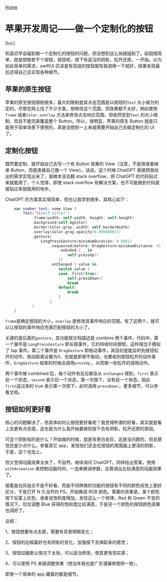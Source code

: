 [Home](https://wecache.com)

# 苹果开发周记——做一个定制化的按钮

[toc]

知道迟早会碰到做一个定制化的按钮的问题，但没想到这么快就碰到了。起因很简单，就是想做若干个按钮，按钮呢，按下有适当的阴影，松开还原，一开始，以为如此简单的需求，swiftUI 应该是有现成的按钮属性我调用一下就好，结果发现最后还得自己去实现各种细节。

## 苹果的原生按钮

苹果的原生按钮限制很多，最大的限制是其点击范围是以按钮的`Text` 大小做为判定的。尽管在网上找了不少方案，想修改这个范围，但效果都不太好，例如使用`frame` 或者`Color.overlay` 方法来修改点击响应范围，但依然受到`Text` 的大小限制，而且不能完美覆盖整个 Button。所以，很明显，苹果的原生 Button 就是只能用于简单场景下使用的，真是没想到一上来就需要开始自己去做定制化的 UI 了。

## 定制化按钮

既然要定制，就开始自己去写一个有 Button 效果的 View（注意，不是用或者继承 Button，而是直接自己撸一个 View）。话说，这个时候 ChatGPT 直接把我给出的需求实现出来了，我根本没去翻 stack overflow，把 ChatGPT 的代码贴过来就能用了，个人觉得，即使 stack overflow 有解决方案，也不可能做到代码直接贴过来就能用的地步。

ChatGPT 的方案其实很简单，但也让我学到很多，其核心如下：

```swift
    var number_text: some View {
        Text("\(self.title)")
            .frame(width: self.width, height: self.height)
            .background(self.bgColor)
            .border(Color.gray, width: self.borderWidth)
            .overlay(Color.gray.opacity(0.00000001))
            .gesture(
                LongPressGesture(minimumDuration: 0.0001)
                    .sequenced(before: DragGesture(minimumDistance: 0)
                        .onEnded { _ in
                            self.pressUp()
                        })
                    .onChanged { value in
                        switch value {
                        case .first(true):
                            self.pressDown()
                            break
                        default:
                            break
                        }
                    }
            )
    }
```

`frame`是确定按钮的大小，`overlay` 是修改其事件响应的范围。有了这两个，就可以让按钮的事件响应完美匹配按钮的大小了。

关键的是后面的`gesture`，其功能按文档描述是 combine 两个事件，代码中，第一个事件是 `LongPressGesture` 即长按事件，它的持续时间很短，这样相当于模拟了 tap 事件。第二个事件是 `DragGesture` 即拖动事件，其目的是能监听到按钮松开的动作，拖动距离设置为0，也就是即使不拖动，也要收到按钮松开的动作事件，`DragGesture` 结束的时候会调用`pressUp` ，从而做一些松开的调用动作。

两个事件被 combined 后，每个动作有反应都会从 `onChanged` 得到，`first` 表示前一个状态，`second` 表示后一个状态，第一次按下，没有前一个状态，因此 `first`送过来的 true 表示第一次按下，此时调用 `pressDown` 。更多细节，可以参看文档。

## 按钮如何更好看

核心的问题解决了，但具体如何让按钮更好看呢？我觉得所谓的好看，其实就是看上去更有点击感，这也是为什么我开始要做到按下去有阴影，松开还原的原因。

可这个阴影指的是什么？开始做的时候，就是背景白变灰，这是没问题的，但总感觉还是少点什么。参看其它 app，发现他们还会在按钮的周围画上更深的阴影，于是，这个也加上。

但又觉得动画效果太快了，不自然，继续询问 ChatGPT，同样给出答案，使用 `withAnimation` 来控制动画时间，一连串微调参数，总算调出比较满意的动画效果了。

接着是白灰组合不是不好看，而是不同种类的功能的按钮有不同的颜色视觉上更好区分，于是打开 N 久没开的 PS，开始微调 RGB 颜色。需要的效果是，某个颜色按下后蒙上灰色，或者说饱和度增加。发现这么一个规律，Red 和 Green 不变的情况下，仅仅调整 Blue 获得的饱和度比较满意，于是另一个颜色的按钮颜色效果也调好了。

总结：

1、按钮想要有点击感，需要有背景明暗变化；

2、按钮的边框最好也有阴影的变化，加强按下去弹起来的感觉；

3、按钮动画默认情况下太快，可以适当修改，使其更有现实感；

4、可以使用 PS 来细调整效果（想当年我也是广东漫展修图师一枚）。

即使一个简单的 app 藏着的都是细节。